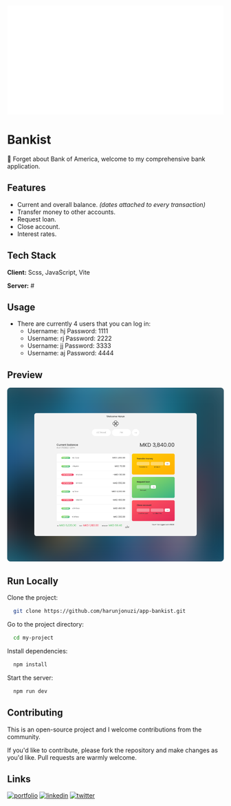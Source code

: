 ![Banner](public/img/readme-banner1.png)

# Bankist

🏦 Forget about Bank of America, welcome to my comprehensive bank application.

## Features

-   Current and overall balance. _(dates attached to every transaction)_
-   Transfer money to other accounts.
-   Request loan.
-   Close account.
-   Interest rates.

## Tech Stack

**Client:** Scss, JavaScript, Vite

**Server:** #

## Usage

-   There are currently 4 users that you can log in:
    -   Username: hj Password: 1111
    -   Username: rj Password: 2222
    -   Username: jj Password: 3333
    -   Username: aj Password: 4444

## Preview

![Preview](public/img/readme-screenshot2.png)

## Run Locally

Clone the project:

```bash
  git clone https://github.com/harunjonuzi/app-bankist.git
```

Go to the project directory:

```bash
  cd my-project
```

Install dependencies:

```bash
  npm install
```

Start the server:

```bash
  npm run dev
```

## Contributing

This is an open-source project and I welcome contributions from the community.

If you'd like to contribute, please fork the repository and make changes as you'd like. Pull requests are warmly welcome.

## Links

[![portfolio](https://img.shields.io/badge/my_portfolio-000?style=for-the-badge&logo=ko-fi&logoColor=white)](https://harunjonuzi.com/)
[![linkedin](https://img.shields.io/badge/linkedin-0A66C2?style=for-the-badge&logo=linkedin&logoColor=white)](https://www.linkedin.com/in/harunjonuzi)
[![twitter](https://img.shields.io/badge/twitter-1DA1F2?style=for-the-badge&logo=twitter&logoColor=white)](https://x.com/harunjonuzi)
